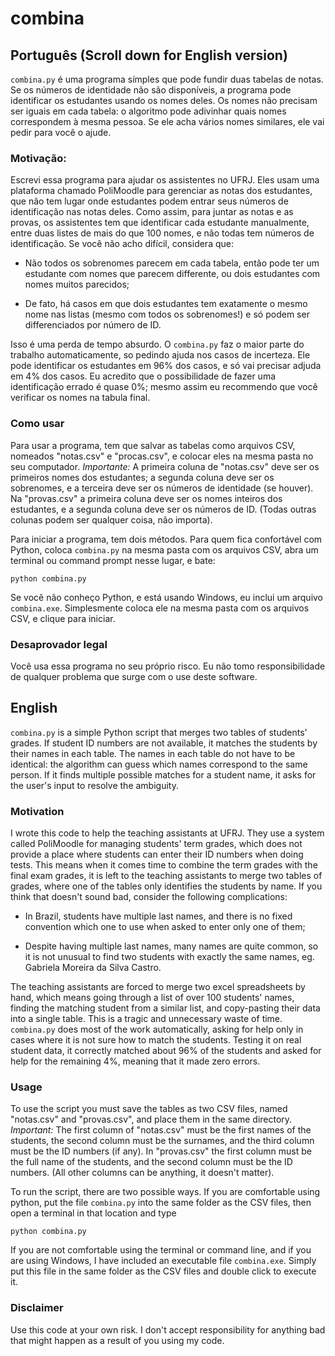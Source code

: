 # combina

## Português  (Scroll down for English version)
`combina.py` é uma programa símples que pode fundir duas tabelas de notas. Se os números de identidade não são disponíveis, a programa pode identificar os estudantes usando os nomes deles. Os nomes não precisam ser iguais em cada tabela: o algoritmo pode adivinhar quais nomes correspondem à mesma pessoa. Se ele acha vários nomes similares, ele vai pedir para você o ajude.

### Motivação:
Escrevi essa programa para ajudar os assistentes no UFRJ. Eles usam uma plataforma chamado PoliMoodle para gerenciar as notas dos estudantes, que não tem lugar onde estudantes podem entrar seus números de identificação nas notas deles. Como assim, para juntar as notas e as provas, os assistentes tem que identificar cada estudante manualmente, entre duas listes de mais do que 100 nomes, e não todas tem números de identificação. Se você não acho difícil, considera que:

* Não todos os sobrenomes parecem em cada tabela, então pode ter um estudante com nomes que parecem differente, ou dois estudantes com nomes muitos parecidos;

* De fato, há casos em que dois estudantes tem exatamente o mesmo nome nas listas (mesmo com todos os sobrenomes!) e só podem ser differenciados por número de ID.

Isso é uma perda de tempo absurdo. O `combina.py` faz o maior parte do trabalho automaticamente, so pedindo ajuda nos casos de incerteza. Ele pode identificar os estudantes em 96% dos casos, e só vai precisar adjuda em 4% dos casos. Eu acredito que o possibilidade de fazer uma identificação errado é quase 0%; mesmo assim eu recommendo que você verificar os nomes na tabula final.

### Como usar
Para usar a programa, tem que salvar as tabelas como arquivos CSV, nomeados "notas.csv" e "procas.csv", e colocar eles na mesma pasta no seu computador. *Importante:* A primeira coluna de "notas.csv" deve ser os primeiros nomes dos estudantes; a segunda coluna deve ser os sobrenomes, e a terceira deve ser os números de identidade (se houver). Na "provas.csv" a primeira coluna deve ser os nomes inteiros dos estudantes, e a segunda coluna deve ser os números de ID. (Todas outras colunas podem ser qualquer coisa, não importa).

Para iniciar a programa, tem dois métodos. Para quem fica confortável com Python, coloca `combina.py` na mesma pasta com os arquivos CSV, abra um terminal ou command prompt nesse lugar, e bate:

`python combina.py`

Se você não conheço Python, e está usando Windows, eu inclui um arquivo `combina.exe`. Simplesmente coloca ele na mesma pasta com os arquivos CSV, e clique para iniciar.

### Desaprovador legal
Você usa essa programa no seu próprio risco. Eu não tomo responsibilidade de qualquer problema que surge com o use deste software.  

## English
`combina.py` is a simple Python script that merges two tables of students' grades. If student ID numbers are not available, it matches the students by their names in each table. The names in each table do not have to be identical: the algorithm can guess which names correspond to the same person. If it finds multiple possible matches for a student name, it asks for the user's input to resolve the ambiguity.

### Motivation
I wrote this code to help the teaching assistants at UFRJ. They use a system called PoliMoodle for managing students' term grades, which does not provide a place where students can enter their ID numbers when doing tests. This means when it comes time to combine the term grades with the final exam grades, it is left to the teaching assistants to merge two tables of grades, where one of the tables only identifies the students by name. If you think that doesn't sound bad, consider the following complications:

* In Brazil, students have multiple last names, and there is no fixed convention which one to use when asked to enter only one of them;

* Despite having multiple last names, many names are quite common, so it is not unusual to find two students with exactly the same names, eg. Gabriela Moreira da Silva Castro. 

The teaching assistants are forced to merge two excel spreadsheets by hand, which means going through a list of over 100 students' names, finding the matching student from a similar list, and copy-pasting their data into a single table. This is a tragic and unnecessary waste of time. `combina.py` does most of the work automatically, asking for help only in cases where it is not sure how to match the students. Testing it on real student data, it correctly matched about 96% of the students and asked for help for the remaining 4%, meaning that it made zero errors.

### Usage

To use the script you must save the tables as two CSV files, named "notas.csv" and "provas.csv", and place them in the same directory. *Important:* The first column of "notas.csv" must be the first names of the students, the second column must be the surnames, and the third column must be the ID numbers (if any). In "provas.csv" the first column must be the full name of the students, and the second column must be the ID numbers. (All other columns can be anything, it doesn't matter).

To run the script, there are two possible ways. If you are comfortable using python, put the file `combina.py` into the same folder as the CSV files, then open a terminal in that location and type

`python combina.py`

If you are not comfortable using the terminal or command line, and if you are using Windows, I have included an executable file `combina.exe`. Simply put this file in the same folder as the CSV files and double click to execute it.

### Disclaimer
Use this code at your own risk. I don't accept responsibility for anything bad that might happen as a result of you using my code.


